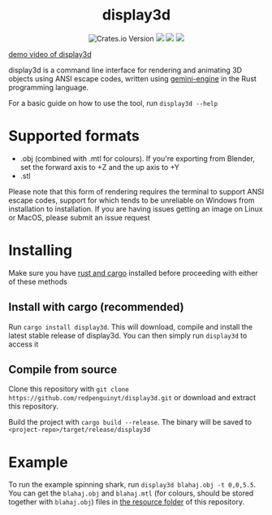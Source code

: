 <div align="center">
  <h1><b>display3d</b></h1>
  <img alt="Crates.io Version" src="https://img.shields.io/crates/v/display3d?style=for-the-badge">
  <img src="https://img.shields.io/github/last-commit/redpenguinyt/display3d?style=for-the-badge">
  <img src="https://img.shields.io/github/repo-size/redpenguinyt/display3d?style=for-the-badge">
  <img src="https://img.shields.io/github/stars/redpenguinyt/display3d?color=e4b400&style=for-the-badge">
</div>

[demo video of display3d](https://github.com/redpenguinyt/display3d/assets/79577742/6131167a-7b83-4c8e-96ec-c9715f3b4d23)



display3d is a command line interface for rendering and animating 3D objects using ANSI escape codes, written using [gemini-engine](https://crates.io/crates/gemini-engine) in the Rust programming language.

For a basic guide on how to use the tool, run `display3d --help`

# Supported formats
- .obj (combined with .mtl for colours). If you're exporting from Blender, set the forward axis to +Z and the up axis to +Y
- .stl

Please note that this form of rendering requires the terminal to support ANSI escape codes, support for which tends to be unreliable on Windows from installation to installation. If you are having issues getting an image on Linux or MacOS, please submit an issue request

# Installing

Make sure you have [rust and cargo](https://www.rust-lang.org/tools/install) installed before proceeding with either of these methods

## Install with cargo (recommended)
Run `cargo install display3d`. This will download, compile and install the latest stable release of display3d. You can then simply run `display3d` to access it

## Compile from source
Clone this repository with `git clone https://github.com/redpenguinyt/display3d.git` or download and extract this repository.

Build the project with `cargo build --release`. The binary will be saved to `<project-repo>/target/release/display3d`

# Example
To run the example spinning shark, run `display3d blahaj.obj -t 0,0,5.5`. You can get the `blahaj.obj` and `blahaj.mtl` (for colours, should be stored together with `blahaj.obj`) files in [the resource folder](https://github.com/redpenguinyt/display3d/tree/master/resources) of this repository.

